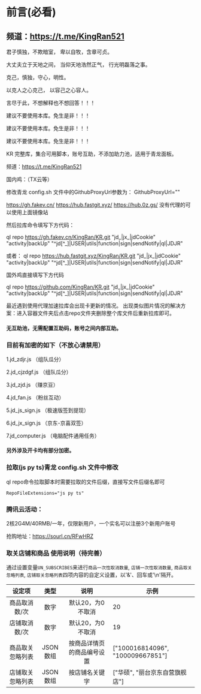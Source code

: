 # 前言(必看)
## 频道：https://t.me/KingRan521
君子慎独，不欺暗室， 卑以自牧，含章可贞。 

大丈夫立于天地之间， 当仰天地浩然正气， 行光明磊落之事。 

克己，慎独，守心，明性。 

以克人之心克己， 以容己之心容人。

言尽于此，不想解释也不想回答！！！

建议不要使用本库。免生是非！！！

建议不要使用本库。免生是非！！！

建议不要使用本库。免生是非！！！



KR
完整库，集合可用脚本，账号互助，不添加助力池，适用于青龙面板。

频道：https://t.me/KingRan521  

国内鸡：（TX云等）

修改青龙 config.sh 文件中的GithubProxyUrl参数为：
GithubProxyUrl=""

https://gh.fakev.cn/
https://hub.fastgit.xyz/
https://hub.0z.gs/
没有代理的可以使用上面镜像站

然后拉库命令填写下方代码：

ql repo https://gh.fakev.cn/KingRan/KR.git "jd_|jx_|jdCookie" "activity|backUp" "^jd[^_]|USER|utils|function|sign|sendNotify|ql|JDJR"

或者：
ql repo https://hub.fastgit.xyz/KingRan/KR.git "jd_|jx_|jdCookie" "activity|backUp" "^jd[^_]|USER|utils|function|sign|sendNotify|ql|JDJR"

国外鸡直接填写下方代码

ql repo https://github.com/KingRan/KR.git "jd_|jx_|jdCookie" "activity|backUp" "^jd[^_]|USER|utils|function|sign|sendNotify|ql|JDJR"

最近遇到使用代理加速拉库会出现卡更新的情况。
出现类似图片情况的解决方案：进入容器文件夹后点击repo文件夹删除整个库文件后重新拉库即可。


#### 无互助池，无需配置互助码，账号之间内部互助。

### 目前有加密的如下（不放心请禁用）

1.jd_zdjr.js   （组队瓜分）

2.jd_cjzdgf.js （组队瓜分）

3.jd_zjd.js   （赚京豆）

4.jd_fan.js  （粉丝互动）

5.jd_js_sign.js （极速版签到提现）

6.jd_jx_sign.js （京东-京喜双签）

7.jd_computer.js （电脑配件通用任务）

#### 另外涉及开卡均有部分加密。


### 拉取(js py ts)青龙 config.sh 文件中修改

ql repo命令拉取脚本时需要拉取的文件后缀，直接写文件后缀名即可

`RepoFileExtensions="js py ts"`


### 腾讯云活动：

2核2G4M/40RMB/一年，仅限新用户，一个实名可以注册3个新用户账号

抢购地址：https://sourl.cn/RFwHRZ


### 取关店铺和商品 使用说明（待完善）
通过设置变量`UN_SUBSCRIBES`来进行`商品一次性取消数量`, `店铺一次性取消数量`, `商品取关忽略列表`, `店铺取关忽略列表`四项内容的自定义设置，以'&'、回车或'\n'隔开。

|      设定项      |   类型   |            说明            | 示例                             |
| :--------------: | :------: | :------------------------: | -------------------------------- |
|  商品取消数/次   |   数字   |     默认20，为0不取消      | 20                               |
|  店铺取消数/次   |   数字   |     默认20，为0不取消      | 19                               |
| 商品取关忽略列表 | JSON数组 | 按商品详情页的商品编号设置 | ["100016814096", "100009667851"] |
| 店铺取关忽略列表 | JSON数组 |       按店铺名关键字       | ["华硕", "丽台京东自营旗舰店"]   |


